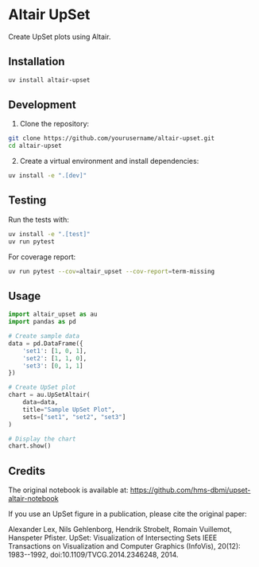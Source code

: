 # Altair UpSet

Create UpSet plots using Altair.

## Installation

```bash
uv install altair-upset
```

## Development

1. Clone the repository:
```bash
git clone https://github.com/yourusername/altair-upset.git
cd altair-upset
```

2. Create a virtual environment and install dependencies:
```bash
uv install -e ".[dev]"
```

## Testing

Run the tests with:
```bash
uv install -e ".[test]"
uv run pytest
```

For coverage report:
```bash
uv run pytest --cov=altair_upset --cov-report=term-missing
```

## Usage

```python
import altair_upset as au
import pandas as pd

# Create sample data
data = pd.DataFrame({
    'set1': [1, 0, 1],
    'set2': [1, 1, 0],
    'set3': [0, 1, 1]
})

# Create UpSet plot
chart = au.UpSetAltair(
    data=data,
    title="Sample UpSet Plot",
    sets=["set1", "set2", "set3"]
)

# Display the chart
chart.show()
```

## Credits

The original notebook is available at: https://github.com/hms-dbmi/upset-altair-notebook

If you use an UpSet figure in a publication, please cite the original paper:

Alexander Lex, Nils Gehlenborg, Hendrik Strobelt, Romain Vuillemot, Hanspeter Pfister. UpSet: Visualization of Intersecting Sets IEEE Transactions on Visualization and Computer Graphics (InfoVis), 20(12): 1983--1992, doi:10.1109/TVCG.2014.2346248, 2014.